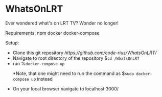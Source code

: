 # WhatsOnLRT
Ever wondered what's on LRT TV? Wonder no longer!

Requirements:
  npm
  docker
  docker-compose
  
Setup:

<ul>
  <li>Clone this git repository <i>https://github.com/code-rius/WhatsOnLRT/</i></li>
  <li>Navigate to root directory of the repository  $<code>cd /WhatsOnLRT</code></li>
  <li>run %<code>docker-compose up</code>
    <p>
      *Note, that one might need to run the command as $<code>sudo docker-compose up</code> instead
    </p>
  </li>
  <li>On your local browser navigate to <url>localhost:3000/</url></li>
  
</ul>
  

  
